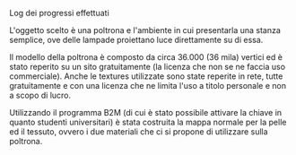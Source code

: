Log dei progressi effettuati

L'oggetto scelto è una poltrona e l'ambiente in cui presentarla una stanza semplice, ove delle lampade proiettano luce direttamente su di essa. 

Il modello della poltrona è composto da circa 36.000 (36 mila) vertici ed è stato reperito su un sito gratuitamente (la licenza che non se ne faccia uso commerciale).
Anche le textures utilizzate sono state reperite in rete, tutte gratuitamente e con una licenza che ne limita l'uso a titolo personale e non a scopo di lucro.

Utilizzando il programma B2M (di cui è stato possibile attivare la chiave in quanto studenti universitari) è stata costruita la mappa normale per la pelle ed il tessuto, ovvero i due materiali che ci si propone di utilizzare sulla poltrona.


